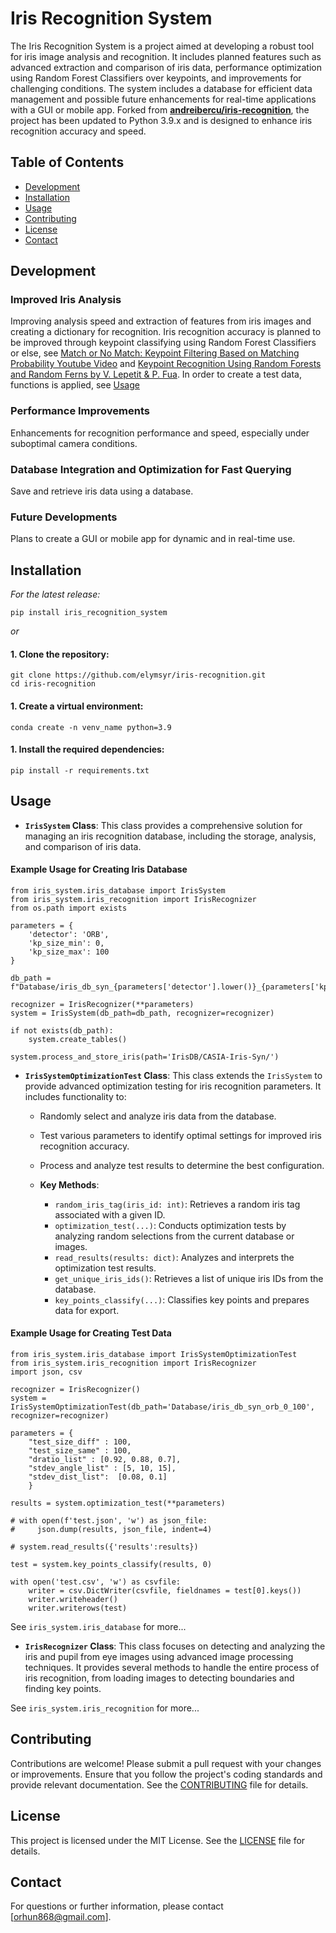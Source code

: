# Iris Recognition System

The Iris Recognition System is a project aimed at developing a robust tool for iris image analysis and recognition. It includes planned features such as advanced extraction and comparison of iris data, performance optimization using Random Forest Classifiers over keypoints, and improvements for challenging conditions. The system includes a database for efficient data management and possible future enhancements for real-time applications with a GUI or mobile app. Forked from [**andreibercu/iris-recognition**](https://github.com/andreibercu/iris-recognition), the project has been updated to Python 3.9.x and is designed to enhance iris recognition accuracy and speed.

## Table of Contents

- [Development](#development)
- [Installation](#installation)
- [Usage](#usage)
- [Contributing](#contributing)
- [License](#license)
- [Contact](#contact)

## Development
### **Improved Iris Analysis**
Improving analysis speed and extraction of features from iris images and creating a dictionary for recognition. Iris recognition accuracy is planned to be improved through keypoint classifying using Random Forest Classifiers or else, see [Match or No Match: Keypoint Filtering Based on Matching Probability Youtube Video](https://www.youtube.com/watch?v=4jV3S04ejFc&t=521s) and [Keypoint Recognition Using Random Forests and Random Ferns by V. Lepetit & P. Fua](https://link.springer.com/chapter/10.1007/978-1-4471-4929-3_9). In order to create a test data, functions is applied, see [Usage](#usage)
### **Performance Improvements**
Enhancements for recognition performance and speed, especially under suboptimal camera conditions.
### **Database Integration and Optimization for Fast Querying**
Save and retrieve iris data using a database.
### **Future Developments**
Plans to create a GUI or mobile app for dynamic and in real-time use.

## Installation

*For the latest release:*
```
pip install iris_recognition_system
```
*or*

#### 1. Clone the repository:
```
git clone https://github.com/elymsyr/iris-recognition.git
cd iris-recognition
```

#### 1. Create a virtual environment:
```
conda create -n venv_name python=3.9
```

#### 1. Install the required dependencies:
```
pip install -r requirements.txt
```

## Usage
- **`IrisSystem` Class**: This class provides a comprehensive solution for managing an iris recognition database, including the storage, analysis, and comparison of iris data.

#### Example Usage for Creating Iris Database
```
from iris_system.iris_database import IrisSystem
from iris_system.iris_recognition import IrisRecognizer
from os.path import exists

parameters = {
    'detector': 'ORB',
    'kp_size_min': 0,
    'kp_size_max': 100
}

db_path = f"Database/iris_db_syn_{parameters['detector'].lower()}_{parameters['kp_size_min']}_{parameters['kp_size_max']}"

recognizer = IrisRecognizer(**parameters)
system = IrisSystem(db_path=db_path, recognizer=recognizer)

if not exists(db_path):
    system.create_tables()

system.process_and_store_iris(path='IrisDB/CASIA-Iris-Syn/')
```

- **`IrisSystemOptimizationTest` Class**: This class extends the `IrisSystem` to provide advanced optimization testing for iris recognition parameters. It includes functionality to:

  - Randomly select and analyze iris data from the database.
  - Test various parameters to identify optimal settings for improved iris recognition accuracy.
  - Process and analyze test results to determine the best configuration.
  
  - **Key Methods**:
    - `random_iris_tag(iris_id: int)`: Retrieves a random iris tag associated with a given ID.
    - `optimization_test(...)`: Conducts optimization tests by analyzing random selections from the current database or images.
    - `read_results(results: dict)`: Analyzes and interprets the optimization test results.
    - `get_unique_iris_ids()`: Retrieves a list of unique iris IDs from the database.
    - `key_points_classify(...)`: Classifies key points and prepares data for export.

#### Example Usage for Creating Test Data
```
from iris_system.iris_database import IrisSystemOptimizationTest
from iris_system.iris_recognition import IrisRecognizer
import json, csv

recognizer = IrisRecognizer()
system = IrisSystemOptimizationTest(db_path='Database/iris_db_syn_orb_0_100', recognizer=recognizer)

parameters = {
    "test_size_diff" : 100,
    "test_size_same" : 100,
    "dratio_list" : [0.92, 0.88, 0.7],
    "stdev_angle_list" : [5, 10, 15],
    "stdev_dist_list":  [0.08, 0.1]
    }

results = system.optimization_test(**parameters)

# with open(f'test.json', 'w') as json_file:
#     json.dump(results, json_file, indent=4)

# system.read_results({'results':results})

test = system.key_points_classify(results, 0)

with open('test.csv', 'w') as csvfile: 
    writer = csv.DictWriter(csvfile, fieldnames = test[0].keys()) 
    writer.writeheader()
    writer.writerows(test)
```

See `iris_system.iris_database` for more...

- **`IrisRecognizer` Class**: This class focuses on detecting and analyzing the iris and pupil from eye images using advanced image processing techniques. It provides several methods to handle the entire process of iris recognition, from loading images to detecting boundaries and finding key points.

See `iris_system.iris_recognition` for more...

## Contributing
Contributions are welcome! Please submit a pull request with your changes or improvements. Ensure that you follow the project's coding standards and provide relevant documentation. See the [CONTRIBUTING](CONTRIBUTING.md) file for details.

## License
This project is licensed under the MIT License. See the [LICENSE](LICENSE.md) file for details.

## Contact
For questions or further information, please contact [orhun868@gmail.com].
